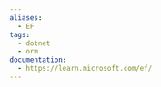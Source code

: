 ```yaml
---
aliases:
  - EF
tags:
  - dotnet
  - orm
documentation:
  - https://learn.microsoft.com/ef/
---
```

